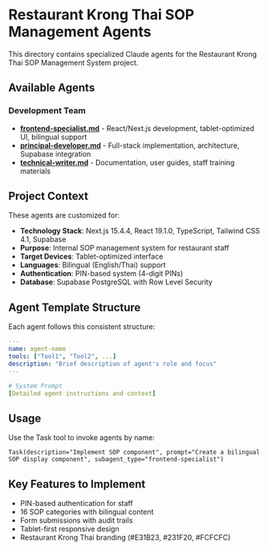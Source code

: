 # Restaurant Krong Thai SOP Management Agents

This directory contains specialized Claude agents for the Restaurant Krong Thai SOP Management System project.

## Available Agents

### Development Team
- **[frontend-specialist.md](./frontend-specialist.md)** - React/Next.js development, tablet-optimized UI, bilingual support
- **[principal-developer.md](./principal-developer.md)** - Full-stack implementation, architecture, Supabase integration
- **[technical-writer.md](./technical-writer.md)** - Documentation, user guides, staff training materials

## Project Context

These agents are customized for:
- **Technology Stack**: Next.js 15.4.4, React 19.1.0, TypeScript, Tailwind CSS 4.1, Supabase
- **Purpose**: Internal SOP management system for restaurant staff
- **Target Devices**: Tablet-optimized interface
- **Languages**: Bilingual (English/Thai) support
- **Authentication**: PIN-based system (4-digit PINs)
- **Database**: Supabase PostgreSQL with Row Level Security

## Agent Template Structure

Each agent follows this consistent structure:
```yaml
---
name: agent-name
tools: ["Tool1", "Tool2", ...]
description: "Brief description of agent's role and focus"
---

# System Prompt
[Detailed agent instructions and context]
```

## Usage

Use the Task tool to invoke agents by name:
```
Task(description="Implement SOP component", prompt="Create a bilingual SOP display component", subagent_type="frontend-specialist")
```

## Key Features to Implement

- PIN-based authentication for staff
- 16 SOP categories with bilingual content
- Form submissions with audit trails
- Tablet-first responsive design
- Restaurant Krong Thai branding (#E31B23, #231F20, #FCFCFC)